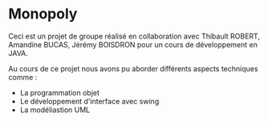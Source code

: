 # Monopoly

Ceci est un projet de groupe réalisé en collaboration avec Thibault ROBERT, Amandine BUCAS, Jérémy BOISDRON pour un cours de développement en JAVA.

Au cours de ce projet nous avons pu aborder différents aspects techniques comme :
  * La programmation objet
  * Le développement d'interface avec swing
  * La modéliastion UML
